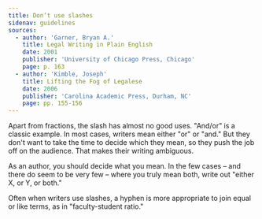 ```yaml
---
title: Don’t use slashes
sidenav: guidelines
sources:
  - author: 'Garner, Bryan A.'
    title: Legal Writing in Plain English
    date: 2001
    publisher: 'University of Chicago Press, Chicago'
    page: p. 163
  - author: 'Kimble, Joseph'
    title: Lifting the Fog of Legalese
    date: 2006
    publisher: 'Carolina Academic Press, Durham, NC'
    page: pp. 155-156
---
```


Apart from fractions, the slash has almost no good uses. "And/or" is a classic example. In most cases, writers mean either "or" or "and." But they don't want to take the time to decide which they mean, so they push the job off on the audience. That makes their writing ambiguous.

As an author, you should decide what you mean. In the few cases – and there do seem to be very few – where you truly mean both, write out "either X, or Y, or both."

Often when writers use slashes, a hyphen is more appropriate to join equal or like terms, as in "faculty-student ratio."
